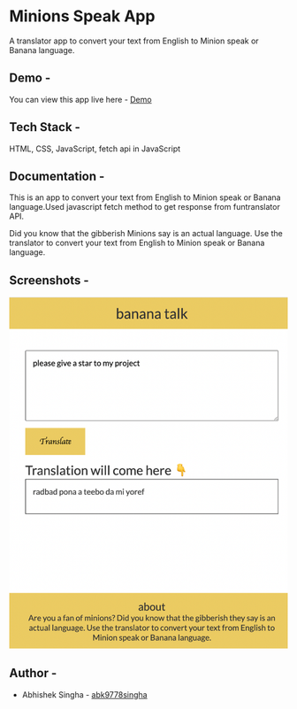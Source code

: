 
# Minions Speak App 

A translator app to convert your text from English to Minion speak or Banana language.

## Demo -

You can view this app live here - [Demo](https://minions-speak-translator-9778.netlify.app/)

## Tech Stack -

HTML, CSS, JavaScript, fetch api in JavaScript


## Documentation -

This is an app to convert your text from English to Minion speak or Banana language.Used javascript fetch method to get response from funtranslator API.


Did you know that the  gibberish Minions say is an actual language. Use the translator to convert your text from English to Minion speak or Banana language.


## Screenshots -

![App Screenshot](/img/bananatalk.png)


## Author -

- Abhishek Singha - [abk9778singha](https://github.com/abk9778singha)

